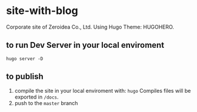 # site-with-blog
Corporate site of Zeroidea Co., Ltd. Using Hugo Theme: HUGOHERO.

## to run Dev Server in your local enviroment
`hugo server -D`

## to publish
1. compile the site in your local enviroment with:
`hugo`
Compiles files will be exported in `/docs`.
2. push to the `master` branch
